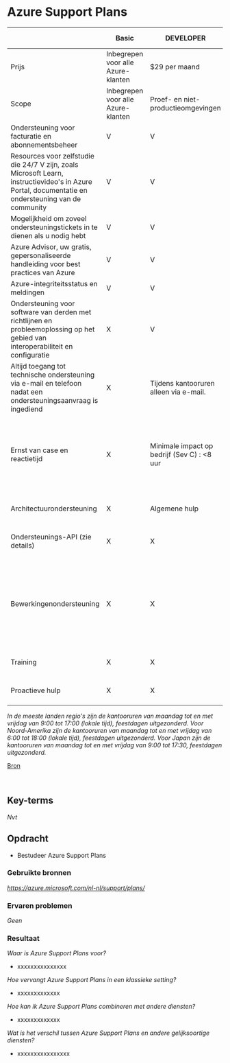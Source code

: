 # **Azure Support Plans**

|  | Basic | DEVELOPER | STANDAARD | PROFESSIONAL DIRECT |
| ---- | ---- |  ---- | ---- | ---- |
|  Prijs  |	 Inbegrepen voor alle Azure-klanten	 |  $29 per maand	|  $100 per maand	|  $1.000 per maand  |
| Scope  | Inbegrepen voor alle Azure-klanten|Proef- en niet-productieomgevingen|Productieworkload- omgevingen|Bedrijfskritische afhankelijkheid|
Ondersteuning voor facturatie en abonnementsbeheer	|V|	V	|V|	V|
Resources voor zelfstudie die 24/7 V zijn, zoals Microsoft Learn, instructievideo's in Azure Portal, documentatie en ondersteuning van de community |	V	|V	|V	|V
Mogelijkheid om zoveel ondersteuningstickets in te dienen als u nodig hebt|	V|	V	|V	|V
Azure Advisor, uw gratis, gepersonaliseerde handleiding voor best practices van Azure|	V|	V|	V|	V
Azure-integriteitsstatus en meldingen|	V	|V|	V|	V
Ondersteuning voor software van derden met richtlijnen en probleemoplossing op het gebied van interoperabiliteit en configuratie|	X |	V|	V	|V
Altijd toegang tot technische ondersteuning via e-mail en telefoon nadat een ondersteuningsaanvraag is ingediend|	X |	Tijdens kantooruren alleen via e-mail.|	V|	V
Ernst van case en reactietijd	| X |  Minimale impact op bedrijf (Sev C) : <8 uur   |   Minimale impact op bedrijf (Sev C) <8 uur  Matige impact op bedrijf (Sev B): Binnen vier uur  Ernstige impact op bedrijf (Sev A): Binnen één uur |  Minimale impact op bedrijf (Sev C): Binnen vier kantooruren Matige impact op bedrijf (Sev B): Binnen twee uur Ernstige impact op bedrijf (Sev A): Binnen één uur  |
Architectuurondersteuning	| X|	Algemene hulp|	Algemene hulp|	Hulp via een pool met ProDirect-leveringsbeheerders|
Ondersteunings-API (zie details)|	X|	X|	X|	Azure-ondersteuningstickets programmatisch maken en beheren|
Bewerkingenondersteuning|	X|	X|	X|	Servicebeoordelingen en adviesgesprekken via een pool met ProDirect-leveringsbeheerders zijn niet-overdraagbaar en zijn uitsluitend beperkt tot Azure ProDirect-klanten|
Training|	X|	X|	X|	Webinars onder leiding van Azure-technici|
Proactieve hulp|	X|	X|	X	|Via een pool met ProDirect-leveringsbeheerders|

*In de meeste landen regio's zijn de kantooruren van maandag tot en met vrijdag van 9:00 tot 17:00 (lokale tijd), feestdagen uitgezonderd. Voor Noord-Amerika zijn de kantooruren van maandag tot en met vrijdag van 6:00 tot 18:00 (lokale tijd), feestdagen uitgezonderd. Voor Japan zijn de kantooruren van maandag tot en met vrijdag van 9:00 tot 17:30, feestdagen uitgezonderd.*

[Bron](https://azure.microsoft.com/nl-nl/support/plans/)

<br>

## **Key-terms**

*Nvt*

## **Opdracht**

- Bestudeer Azure Support Plans

### **Gebruikte bronnen**

*<https://azure.microsoft.com/nl-nl/support/plans/>*

### **Ervaren problemen**

*Geen*

### **Resultaat**

*Waar is Azure Support Plans voor?*

- xxxxxxxxxxxxxxx

*Hoe vervangt Azure Support Plans in een klassieke setting?*

- xxxxxxxxxxxxx

*Hoe kan ik Azure Support Plans combineren met andere diensten?*

- xxxxxxxxxxxxx

*Wat is het verschil tussen Azure Support Plans en andere gelijksoortige diensten?*

- xxxxxxxxxxxxxxxx
